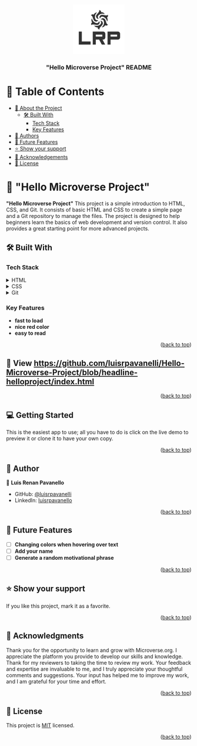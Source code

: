<a name="readme-top"></a>
<div align="center">
  <img src="logo.png" alt="logo" width="140"  height="auto" />
  <br/>

  <h3><b>"Hello Microverse Project" README</b></h3>

</div>

<!-- TABLE OF CONTENTS -->

# 📗 Table of Contents

- [📖 About the Project](#about-project)
  - [🛠 Built With](#built-with)
    - [Tech Stack](#tech-stack)
    - [Key Features](#key-features)
- [👥 Authors](#authors)
- [🔭 Future Features](#future-features)
- [⭐️ Show your support](#support)
- [🙏 Acknowledgements](#acknowledgements)
- [📝 License](#license)

<!-- PROJECT DESCRIPTION -->

# 📖 "Hello Microverse Project" <a name="about-project"></a>

**"Hello Microverse Project"** This project is a simple introduction to HTML, CSS, and Git. It consists of basic HTML and CSS to create a simple page and a Git repository to manage the files. The project is designed to help beginners learn the basics of web development and version control. It also provides a great starting point for more advanced projects.

## 🛠 Built With <a name="built-with"></a>

### Tech Stack <a name="tech-stack"></a>

<details>
  <summary>HTML</summary>
</details>

<details>
  <summary>CSS</summary>
</details>

<details>
<summary>Git</summary>
</details>

<!-- Features -->

### Key Features <a name="key-features"></a>

- **fast to load**
- **nice red color**
- **easy to read**

<p align="right">(<a href="#readme-top">back to top</a>)</p>
<!-- View -->

## 🚀 View <a name="View"></a> https://github.com/luisrpavanelli/Hello-Microverse-Project/blob/headline-helloproject/index.html

[Click here to view]: https://github.com/luisrpavanelli/Hello-Microverse-Project/blob/headline-helloproject/index.html
<p align="right">(<a href="#readme-top">back to top</a>)</p>

<!-- GETTING STARTED -->

## 💻 Getting Started <a name="getting-started"></a>

This is the easiest app to use; all you have to do is click on the live demo to preview it or clone it to have your own copy.

<p align="right">(<a href="#readme-top">back to top</a>)</p>

<!-- AUTHORS -->

## 👥 Author <a name="author"></a>

👤 **Luis Renan Pavanello**

- GitHub: [@luisrpavanelli](https://github.com/luisrpavanelli)
- LinkedIn: [luisrpavanello](https://linkedin.com/in/luisrpavanello)

<p align="right">(<a href="#readme-top">back to top</a>)</p>

<!-- FUTURE FEATURES -->

## 🔭 Future Features <a name="future-features"></a>

- [ ] **Changing colors when hovering over text**
- [ ] **Add your name**
- [ ] **Generate a random motivational phrase**

<p align="right">(<a href="#readme-top">back to top</a>)</p>

<!-- SUPPORT -->

## ⭐️ Show your support <a name="support"></a>

If you like this project, mark it as a favorite.

<p align="right">(<a href="#readme-top">back to top</a>)</p>

<!-- ACKNOWLEDGEMENTS -->

## 🙏 Acknowledgments <a name="acknowledgements"></a>

Thank you for the opportunity to learn and grow with Microverse.org. I appreciate the platform you provide to develop our skills and knowledge. Thank for my reviewers to taking the time to review my work. Your feedback and expertise are invaluable to me, and I truly appreciate your thoughtful comments and suggestions. Your input has helped me to improve my work, and I am grateful for your time and effort. 

<p align="right">(<a href="#readme-top">back to top</a>)</p>

<!-- LICENSE -->

## 📝 License <a name="license"></a>

This project is [MIT](https://github.com/luisrpavanelli/Hello-Microverse-Project/blob/headline-helloproject/LICENSE) licensed.

<p align="right">(<a href="#readme-top">back to top</a>)</p>
